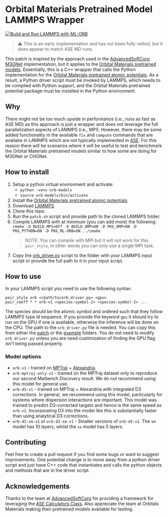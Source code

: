 # Orbital Materials Pretrained Model LAMMPS Wrapper
[![Build and Run LAMMPS with ML-ORB](https://github.com/stefanbringuier/ORB-LAMMPS-PATCH/actions/workflows/build_and_run.yaml/badge.svg)](https://github.com/stefanbringuier/ORB-LAMMPS-PATCH/actions/workflows/build_and_run.yaml)

> ⚠️ This is an early implementation and has not been fully vetted, but it does appear to match ASE MD runs.
> 
This patch is inspired by the approach used in the [AdvancedSoftCorp](https://github.com/advancesoftcorp/lammps) [M3GNet](https://github.com/advancesoftcorp/lammps/tree/based-on-lammps_2Aug2023/src/ML-M3GNET) implementation, but it applies to the [Orbital Materials pretrained models](https://github.com/orbital-materials/orb-models). Essentially, this is a C++ wrapper that calls the Python implementation for the [Orbital Materials pretrained atomic potentials](https://github.com/orbital-materials/orb-models). As a result, a Python driver script must be invoked by LAMMPS, which needs to be compiled with Python support, and the Orbital Materials pretrained potential package must be installed in the Python environment.


## Why
There might not be too much upside in performance (i.e., runs as fast as ASE MD) as this approach is just a wrapper and does not leverage the full parallelization aspects of LAMMPS (i.e., MPI). However, there may be some added functionality in the available `fix` and `compute` commands that are availabe in LAMMPS which are not typically implemented in [ASE](https://wiki.fysik.dtu.dk/ase). For this reason there will be scenarios where it will be useful to test and benchmark the Orbital Materials pretrained models similar to how some are doing for M3GNet or CHGNet.

## How to install
1. Setup a python virtual environment and activate:
   - `python -venv orb-models`
   - `source orb-models/bin/activate`
2. Install the [Orbital Materials pretrained atomic potentials](https://github.com/orbital-materials/orb-models)
3. Download [LAMMPS](https://lammps.org).
4. Clone this repo.
5. Run the `patch.sh` script and provide path to the cloned LAMMPS folder.
6. Compile LAMMPS with at minimum (you can add more) the following: `cmake -D BUILD_MPI=OFf -D BUILD_OMP=ON -D PKG_OMP=ON -D PKG_PYTHON=ON -D PKG_ML-ORB=ON ../cmake`
   > NOTE: You can compile with MPI but it will not work for this `pair_style`, in other words you can only use a single MPI task.
7. Copy the [orb_driver.py](patch/orb_driver.py) script to the folder with your LAMMPS input script or provide the full path to it in your input script.

## How to use

In your LAMMPS script you need to use the following syntax:

```
pair_style orb </path/to/orb_driver.py> <gpu>
pair_coeff * * orb-v1 <species-symbol-1> <species-symbol-2> ...
```

The species should be the atomic symbol and ordered such that they follow LAMMPS type id sequence. If you provide the keyword `gpu` it should try to run on the GPU if one is available, otherwise the inference will be done on the CPU. The path to the `orb_driver.py` file is needed. You can copy this from either the [patch](patch) or the [example](example) folders. You do not need to modify `orb_driver.py` unless you are need custimization of finding the GPU flag isn't being passed properly.


### Model options

- `orb-v1` - trained on [MPTraj](https://figshare.com/articles/dataset/Materials_Project_Trjectory_MPtrj_Dataset/23713842?file=41619375) + [Alexandria](https://alexandria.icams.rub.de/).
- `orb-mptraj-only-v1` - trained on the MPTraj dataset only to reproduce our second Matbench Discovery result. We do not recommend using this model for general use.
- `orb-d3-v1` - trained on MPTraj + Alexandria with integrated D3 corrections. In general, we recommend using this model, particularly for systems where dispersion interactions are important. This model was trained to predict D3-corrected targets and hence is the same speed as `orb-v1`. Incorporating D3 into the model like this is substantially faster than using analytical D3 corrections.
- `orb-d3-sm-v1` or `orb-d3-sm-v1` - Smaller versions of `orb-d3-v1`. The `sm` model has 10 layers, whilst the `xs` model has 5 layers.

## Contributing 
Feel free to create a pull request if you find some bugs or want to suggest improvements. One potential change is to move away from a python driver script and just have C++ code that instantiates and calls the python objects and methods that are in the driver script. 

## Acknowledgements
Thanks to the team at [AdvancedSoftCorp](https://www.advancesoft.jp/) for providing a framework for leveraging the [ASE Calculators Class](https://wiki.fysik.dtu.dk/ase/ase/calculators/calculators.html#calculators). Also appreciate the team at Orbitals Materials making their pretrained models available for testing.
